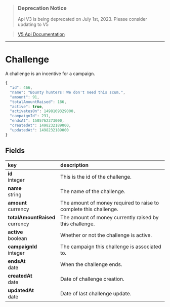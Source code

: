 >### Deprecation Notice
>Api V3 is being deprecated on July 1st, 2023. Please consider updating to V5

>[V5 Api Documentation](https://v5api.tiltify.com/api/public)

-----

# Challenge

A challenge is an incentive for a campaign.

```js
{
  "id": 466,
  "name": "Bounty hunters! We don't need this scum.",
  "amount": 91,
  "totalAmountRaised": 186,
  "active": true,
  "activatesOn": 1498169329000,
  "campaignId": 231,
  "endsAt": 1505762373000,
  "createdAt": 1498232189000,
  "updatedAt": 1498232189000
}
```

## Fields

|key|description|
|:---|:---|
|**id**<br>integer| This is the id of the challenge.
|**name**<br>string| The name of the challenge.
|**amount**<br>currency| The amount of money required to raise to complete this challenge.
|**totalAmountRaised**<br>currency| The amount of money currently raised by this challenge.
|**active**<br>boolean| Whether or not the challenge is active.
|**campaignId**<br>integer| The campaign this challenge is associated to.
|**endsAt**<br>date| When the challenge ends.
|**createdAt**<br>date| Date of challenge creation.
|**updatedAt**<br>date| Date of last challenge update.
